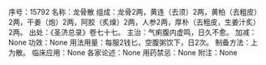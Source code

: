序号：15792
名称：龙骨散
组成：龙骨2两，黄连（去须）2两，黄柏（去粗皮）2两，干姜（炮）2两，阿胶（炙燥）2两，人参2两，厚朴（去粗皮，生姜汁炙）2两。
出处：《圣济总录》卷七十七。
主治：气痢腹内虚鸣，日久不愈。
加减：None
功效：None
用法用量：每服2钱匕，空腹粥饮下，日2次。
制备方法：上为散。
临床应用：None
各家论述：None
用药禁忌：None
附注：None
